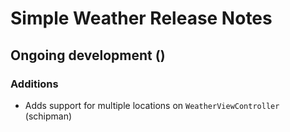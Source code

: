 Simple Weather Release Notes
===========================

Ongoing development ()
------------------------

### Additions
- Adds support for multiple locations on `WeatherViewController` \(schipman)
